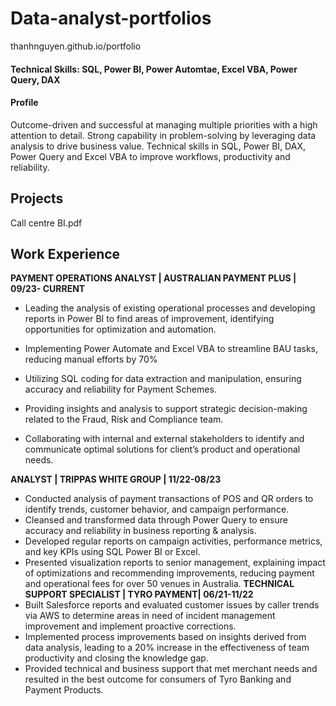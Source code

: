 # Data-analyst-portfolios
thanhnguyen.github.io/portfolio

#### Technical Skills: SQL, Power BI, Power Automtae, Excel VBA, Power Query, DAX

#### Profile
Outcome-driven and successful at managing multiple priorities with a high attention to detail. Strong capability in problem-solving by leveraging data analysis to drive business value. Technical skills in SQL, Power BI, DAX, Power Query and Excel VBA to improve workflows, productivity and reliability.

## Projects
Call centre BI.pdf


## Work Experience
**PAYMENT OPERATIONS ANALYST | AUSTRALIAN PAYMENT PLUS | 09/23- CURRENT**
- Leading the analysis of existing operational processes and developing reports in Power BI to find areas of improvement, identifying opportunities for optimization and automation.
- Implementing Power Automate and Excel VBA to streamline BAU tasks, reducing manual efforts by 70%

- Utilizing SQL coding for data extraction and manipulation, ensuring accuracy and reliability for Payment Schemes.

- Providing insights and analysis to support strategic decision-making related to the Fraud, Risk and Compliance team.

- Collaborating with internal and external stakeholders to identify and communicate optimal solutions for client’s product and operational needs.

**ANALYST | TRIPPAS WHITE GROUP | 11/22-08/23**
- Conducted analysis of payment transactions of POS and QR orders to identify trends, customer behavior, and campaign performance.
- Cleansed and transformed data through Power Query to ensure accuracy and reliability in business reporting & analysis.
- Developed regular reports on campaign activities, performance metrics, and key KPIs using SQL Power BI or Excel.
- Presented visualization reports to senior management, explaining impact of optimizations and recommending improvements, reducing payment and operational fees for over 50 venues in Australia.
  **TECHNICAL SUPPORT SPECIALIST | TYRO PAYMENT| 06/21-11/22**
- Built Salesforce reports and evaluated customer issues by caller trends via AWS to determine areas in need of incident management improvement and implement proactive corrections.
- Implemented process improvements based on insights derived from data analysis, leading to a 20% increase in the effectiveness of team productivity and closing the knowledge gap.
- Provided technical and business support that met merchant needs and resulted in the best outcome for consumers of Tyro Banking and Payment Products.




